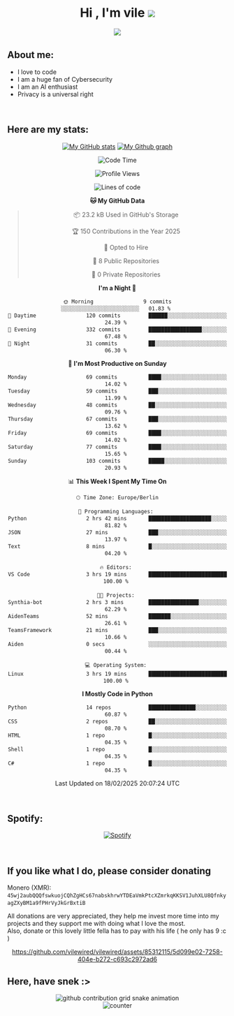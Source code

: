 <h1 align="center">Hi , I'm vile <img src="https://media.giphy.com/media/hvRJCLFzcasrR4ia7z/giphy.gif" width="35"></h1>
<p align="center">
  <a href="https://github.com/viledissociation"><img src="https://readme-typing-svg.demolab.com?font=Roboto+Mono&weight=300&size=28&duration=4000&pause=100&color=C109F7&center=true&vCenter=true&width=580&height=127&lines=I'm+a+programmer;I'm+an+AI+enthusiast;I'm+a+big+fan+of+Neural+Networks;I'm+interested+in+Computer+Science;I+love+Cybersecurity;By+the+way+I+use+Arch+%F0%9F%92%80"></a>
</p>

## About me:

- I love to code
- I am a huge fan of Cybersecurity
- I am an AI enthusiast
- Privacy is a universal right

<br>

## Here are my stats:

<div align="center">
    
 [![My GitHub stats](https://github-readme-stats.vercel.app/api?username=vilewired&count_private=true&show_icons=true&theme=radical)](https://github.com/vilewired)
 [![My Github graph](http://github-profile-summary-cards.vercel.app/api/cards/profile-details?username=vilewired&theme=radical)](https://github.com/vilewired)

<!--START_SECTION:waka-->
![Code Time](http://img.shields.io/badge/Code%20Time-413%20hrs%2048%20mins-blue)

![Profile Views](http://img.shields.io/badge/Profile%20Views-3-blue)

![Lines of code](https://img.shields.io/badge/From%20Hello%20World%20I%27ve%20Written-57.0%20thousand%20lines%20of%20code-blue)

**🐱 My GitHub Data** 

> 📦 23.2 kB Used in GitHub's Storage 
 > 
> 🏆 150 Contributions in the Year 2025
 > 
> 💼 Opted to Hire
 > 
> 📜 8 Public Repositories 
 > 
> 🔑 0 Private Repositories 
 > 
**I'm a Night 🦉** 

```text
🌞 Morning                9 commits           ░░░░░░░░░░░░░░░░░░░░░░░░░   01.83 % 
🌆 Daytime                120 commits         ██████░░░░░░░░░░░░░░░░░░░   24.39 % 
🌃 Evening                332 commits         █████████████████░░░░░░░░   67.48 % 
🌙 Night                  31 commits          ██░░░░░░░░░░░░░░░░░░░░░░░   06.30 % 
```
📅 **I'm Most Productive on Sunday** 

```text
Monday                   69 commits          ████░░░░░░░░░░░░░░░░░░░░░   14.02 % 
Tuesday                  59 commits          ███░░░░░░░░░░░░░░░░░░░░░░   11.99 % 
Wednesday                48 commits          ██░░░░░░░░░░░░░░░░░░░░░░░   09.76 % 
Thursday                 67 commits          ███░░░░░░░░░░░░░░░░░░░░░░   13.62 % 
Friday                   69 commits          ████░░░░░░░░░░░░░░░░░░░░░   14.02 % 
Saturday                 77 commits          ████░░░░░░░░░░░░░░░░░░░░░   15.65 % 
Sunday                   103 commits         █████░░░░░░░░░░░░░░░░░░░░   20.93 % 
```


📊 **This Week I Spent My Time On** 

```text
🕑︎ Time Zone: Europe/Berlin

💬 Programming Languages: 
Python                   2 hrs 42 mins       ████████████████████░░░░░   81.82 % 
JSON                     27 mins             ███░░░░░░░░░░░░░░░░░░░░░░   13.97 % 
Text                     8 mins              █░░░░░░░░░░░░░░░░░░░░░░░░   04.20 % 

🔥 Editors: 
VS Code                  3 hrs 19 mins       █████████████████████████   100.00 % 

🐱‍💻 Projects: 
Synthia-bot              2 hrs 3 mins        ████████████████░░░░░░░░░   62.29 % 
AidenTeams               52 mins             ███████░░░░░░░░░░░░░░░░░░   26.61 % 
TeamsFramework           21 mins             ███░░░░░░░░░░░░░░░░░░░░░░   10.66 % 
Aiden                    0 secs              ░░░░░░░░░░░░░░░░░░░░░░░░░   00.44 % 

💻 Operating System: 
Linux                    3 hrs 19 mins       █████████████████████████   100.00 % 
```

**I Mostly Code in Python** 

```text
Python                   14 repos            ███████████████░░░░░░░░░░   60.87 % 
CSS                      2 repos             ██░░░░░░░░░░░░░░░░░░░░░░░   08.70 % 
HTML                     1 repo              █░░░░░░░░░░░░░░░░░░░░░░░░   04.35 % 
Shell                    1 repo              █░░░░░░░░░░░░░░░░░░░░░░░░   04.35 % 
C#                       1 repo              █░░░░░░░░░░░░░░░░░░░░░░░░   04.35 % 
```




 Last Updated on 18/02/2025 20:07:24 UTC
<!--END_SECTION:waka-->
</div>
<br>

## Spotify:

<div align="center">

[![Spotify](https://whois-hoeless.vercel.app/api/spotify?background_color=0d1117&border_color=090d13)](https://open.spotify.com/user/heanchenhorst)
</div>

<br>

## If you like what I do, please consider donating

Monero (XMR): ```45wj2aubQQQfswkuojCQhZgHCs67nabskhrwYTDEaVmkPtcXZmrkqKKSV1JuhXLU8QfnkyagZXyBM1a9fPHrVyJkGrBxtiB```

All donations are very appreciated, they help me invest more time into my projects and they support me with doing what I love the most.  
Also, donate or this lovely little fella has to pay with his life (  he only has 9 :c  )

<div align="center">


https://github.com/vilewired/vilewired/assets/85312115/5d099e02-7258-404e-b272-c693c2972ad6


</div>

## Here, have snek :>
<div align="center">
<picture>
  <source media="(prefers-color-scheme: dark)" srcset="https://raw.githubusercontent.com/vilewired/vilewired/output/github-contribution-grid-snake-dark.svg">
  <source media="(prefers-color-scheme: light)" srcset="https://raw.githubusercontent.com/vilewired/vilewired/output/github-contribution-grid-snake.svg">
  <img alt="github contribution grid snake animation" src="https://raw.githubusercontent.com/vilewired/vilewired/output/github-contribution-grid-snake.svg">
</div>

<div align="center">
  <img src="https://moe-counter.glitch.me/get/@hoeless_count?theme=rule34" alt="counter" />
</div>
